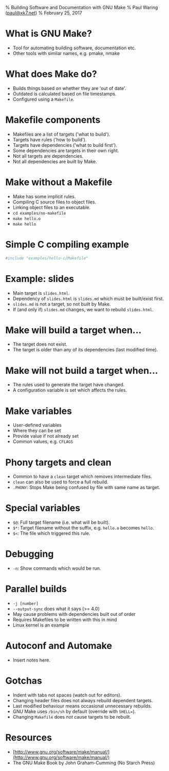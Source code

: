 % Building Software and Documentation with GNU Make
% Paul Waring (paul@xk7.net)
% February 25, 2017

# What is GNU Make?

 - Tool for automating building software, documentation etc.
 - Other tools with similar names, e.g. pmake, nmake

# What does Make do?

 - Builds things based on whether they are 'out of date'.
 - Outdated is calculated based on file timestamps.
 - Configured using a `Makefile`.

# Makefile components

 - Makefiles are a list of targets ('what to build').
 - Targets have rules ('how to build').
 - Targets have dependencies ('what to build first').
 - Some dependencies are targets in their own right.
 - Not all targets are dependencies.
 - Not all dependencies are built by Make.

# Make without a Makefile

 - Make has some implicit rules.
 - Compiling C source files to object files.
 - Linking object files to an executable.
 - `cd examples/no-makefile`
 - `make hello.o`
 - `make hello`

# Simple C compiling example

```makefile
#include "examples/hello-c/Makefile"
```

# Example: slides

 - Main target is `slides.html`.
 - Dependency of `slides.html` is `slides.md` which must be built/exist first.
 - `slides.md` is not a target, so not built by Make.
 - If (and only if) `slides.md` changes, we want to rebuild `slides.html`.

# Make will build a target when...

 - The target does not exist.
 - The target is older than any of its dependencies (last modified time).

# Make will not build a target when...

 - The rules used to generate the target have changed.
 - A configuration variable is set which affects the rules.

# Make variables

 - User-defined variables
 - Where they can be set
 - Provide value if not already set
 - Common values, e.g. `CFLAGS`

# Phony targets and clean

 - Common to have a `clean` target which removes intermediate files.
 - `clean` can also be used to force a full rebuild.
 - `.PHONY`: Stops Make being confused by file with same name as target.

# Special variables

 - `$@`: Full target filename (i.e. what will be built).
 - `$*`: Target filename without the suffix, e.g. `hello.o` becomes `hello`.
 - `$<`: The file which triggered this rule.

# Debugging

 - `-n`: Show commands which would be run.

# Parallel builds

 - `-j [number]`
 - `--output-sync` does what it says (>= 4.0)
 - May cause problems with dependencies built out of order
 - Requires Makefiles to be written with this in mind
 - Linux kernel is an example

# Autoconf and Automake

 - Insert notes here.

# Gotchas

 - Indent with tabs not spaces (watch out for editors).
 - Changing header files does not always rebuild dependent targets.
 - Last modified behaviour means occasional unnecessary rebuilds.
 - GNU Make uses `/bin/sh` by default (override with `SHELL=`).
 - Changing `Makefile` does *not* cause targets to be rebuilt.

# Resources

 - [http://www.gnu.org/software/make/manual/](http://www.gnu.org/software/make/manual/)
 - The GNU Make Book by John Graham-Cumming (No Starch Press)

